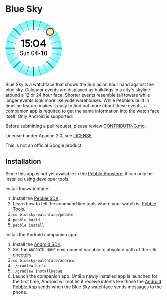 # Blue Sky

![Screenshot](screenshot.png)

Blue Sky is a watchface that shows the Sun as an hour hand against the blue
sky.  Calendar events are displayed as buildings in a city's skyline around a
12 or 24 hour face.  Shorter events resemble tall towers while longer events
look more like wide warehouses.  While Pebble's built in timeline feature makes
it easy to find out more about these events, a companion app is required to get
the same information into the watch face itself.  Only Android is supported.

Before submitting a pull request, please review
[CONTRIBUTING.md](CONTRIBUTING.md).

Licensed under Apache 2.0, see [LICENSE](LICENSE).

This is not an official Google product.

## Installation

Since this app is not yet available in the [Pebble Appstore][], it can only be
installed using developer tools.

Install the watchface:

1. Install the [Pebble SDK][].
2. Learn how to tell the command line tools where your watch is: [Pebble
   Tools][].
3. `cd bluesky-watchface/pebble`
4. `pebble build`
5. `pebble install`

[Pebble Appstore]: https://apps.getpebble.com
[Pebble SDK]: https://developer.getpebble.com/sdk
[Pebble Tools]: https://developer.pebble.com/guides/tools-and-resources/pebble-tool/

Install the Android companion app:

1. Install the [Android SDK][].
2. Set the `ANDROID_HOME` environment variable to absolute path of the `sdk`
   directory.
2. `cd bluesky-watchface/android`
3. `./gradlew build`
4. `./gradlew installDebug`
5. Launch the companion app.  Until a newly installed app is launched for the
   first time, Android will not let it receive intents like those the [Android
   Pebble App][] sends when the Blue Sky watchface sends messages to the phone.

[Android SDK]: https://developer.android.com/studio/releases/sdk-tools.html
[Android Pebble App]: https://play.google.com/store/apps/details?id=com.getpebble.android.basalt
